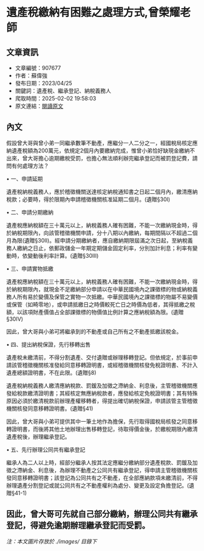 # 遺產稅繳納有困難之處理方式,曾榮耀老師

## 文章資訊
- 文章編號：907677
- 作者：蘇偉強
- 發布日期：2023/04/25
- 關鍵詞：遺產稅、繼承登記、納稅義務人
- 爬取時間：2025-02-02 19:58:03
- 原文連結：[閱讀原文](https://real-estate.get.com.tw/Columns/detail.aspx?no=907677)

## 內文
假設曾大哥與曾小弟一同繼承數筆不動產，應繼分一人二分之一，經國稅局核定應納遺產稅額為200萬元，依規定2個月內要繳納完成，惟曾小弟恰好缺現金繳納不出來，曾大哥擔心逾期繳稅受罰，也擔心無法順利辦完繼承登記而被罰登記費，請問有何處理方法？

• 一、申請延期

遺產稅納稅義務人，應於稽徵機關送達核定納稅通知書之日起二個月內，繳清應納稅款；必要時，得於限期內申請稽徵機關核准延期二個月。(遺贈§30I)

• 二、申請分期繳納

遺產稅應納稅額在三十萬元以上，納稅義務人確有困難，不能一次繳納現金時，得於納稅期限內，向該管稽徵機關申請，分十八期以內繳納，每期間隔以不超過二個月為限(遺贈§30II)。經申請分期繳納者，應自繳納期限屆滿之次日起，至納稅義務人繳納之日止，依郵政儲金一年期定期儲金固定利率，分別加計利息；利率有變動時，依變動後利率計算。(遺贈§30III)

• 三、申請實物抵繳

遺產稅應納稅額在三十萬元以上，納稅義務人確有困難，不能一次繳納現金時，得於納稅期限內，就現金不足繳納部分申請以在中華民國境內之課徵標的物或納稅義務人所有易於變價及保管之實物一次抵繳。中華民國境內之課徵標的物屬不易變價或保管（如畸零地），或申請抵繳日之時價較死亡日之時價為低者，其得抵繳之稅額，以該項財產價值占全部課徵標的物價值比例計算之應納稅額為限。(遺贈§30IV)

因此，曾大哥與小弟可將繼承到的不動產或自己所有之不動產抵繳該稅金。

• 四、提出納稅保證，先行移轉出售

遺產稅未繳清前，不得分割遺產、交付遺贈或辦理移轉登記。但依規定，於事前申請該管稽徵機關核准發給同意移轉證明書，或經稽徵機關核發免稅證明書、不計入遺產總額證明書，不在此限。(遺贈§8)

遺產稅納稅義務人繳清應納稅款、罰鍰及加徵之滯納金、利息後，主管稽徵機關應發給稅款繳清證明書；其經核定無應納稅款者，應發給核定免稅證明書；其有特殊原因必須於繳清稅款前辦理產權移轉者，得提出確切納稅保證，申請該管主管稽徵機關核發同意移轉證明書。(遺贈§41)

因此，曾大哥與小弟可提供其中一筆土地作為擔保，先行取得國稅局核發之同意移轉證明書，而後將其他土地辦理出售移轉登記，待取得價金後，於繳稅期限內繳清遺產稅後，辦理繼承登記。

• 五、先行辦理公同共有繼承登記

繼承人為二人以上時，經部分繼承人按其法定應繼分繳納部分遺產稅款、罰鍰及加徵之滯納金、利息後，為辦理不動產之公同共有繼承登記，得申請主管稽徵機關核發同意移轉證明書；該登記為公同共有之不動產，在全部應納款項未繳清前，不得辦理遺產分割登記或就公同共有之不動產權利為處分、變更及設定負擔登記。(遺贈§41-1)

因此，曾大哥可先就自己部分繳納，辦理公同共有繼承登記，得避免逾期辦理繼承登記而受罰。
---
*注：本文圖片存放於 ./images/ 目錄下*
